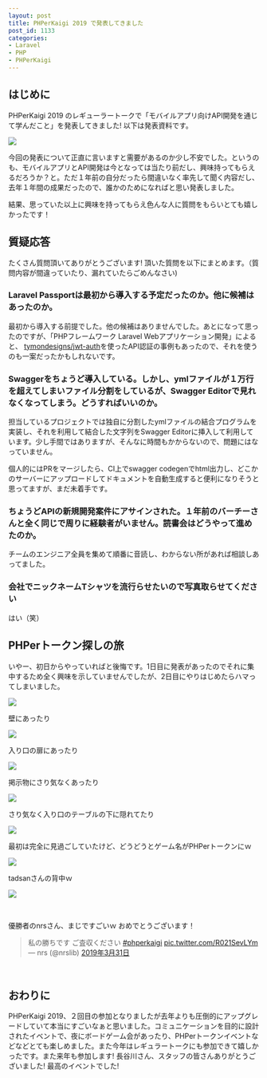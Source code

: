 ```yaml
---
layout: post
title: PHPerKaigi 2019 で発表してきました
post_id: 1133
categories: 
- Laravel
- PHP
- PHPerKaigi
---
```


## はじめに


PHPerKaigi 2019 のレギューラートークで「モバイルアプリ向けAPI開発を通じて学んだこと」を発表してきました! 以下は発表資料です。





![](/images/img_5ca0d0671b805.png)

今回の発表について正直に言いますと需要があるのか少し不安でした。というのも、モバイルアプリとAPI開発は今となっては当たり前だし、興味持ってもらえるだろうか？と。ただ１年前の自分だったら間違いなく率先して聞く内容だし、去年１年間の成果だったので、誰かのためになればと思い発表しました。

結果、思っていた以上に興味を持ってもらえ色んな人に質問をもらいとても嬉しかったです！


## 質疑応答


たくさん質問頂いてありがとうございます! 頂いた質問を以下にまとめます。（質問内容が間違っていたり、漏れていたらごめんなさい)


### Laravel Passportは最初から導入する予定だったのか。他に候補はあったのか。


最初から導入する前提でした。他の候補はありませんでした。あとになって思ったのですが、「PHPフレームワーク Laravel Webアプリケーション開発」によると、
[tymondesigns/jwt-auth](https://github.com/tymondesigns/jwt-auth)を使ったAPI認証の事例もあったので、それを使うのも一案だったかもしれないです。


### Swaggerをちょうど導入している。しかし、ymlファイルが１万行を超えてしまいファイル分割をしているが、Swagger Editorで見れなくなってしまう。どうすればいいのか。


担当しているプロジェクトでは独自に分割したymlファイルの結合プログラムを実装し、それを利用して結合した文字列をSwagger Editorに挿入して利用しています。少し手間ではありますが、そんなに時間もかからないので、問題にはなっていません。

個人的にはPRをマージしたら、CI上でswagger codegenでhtml出力し、どこかのサーバーにアップロードしてドキュメントを自動生成すると便利になりそうと思ってますが、まだ未着手です。


### ちょうどAPIの新規開発案件にアサインされた。１年前のバーチーさんと全く同じで周りに経験者がいません。読書会はどうやって進めたのか。


チームのエンジニア全員を集めて順番に音読し、わからない所があれば相談しあってました。


### 会社でニックネームTシャツを流行らせたいので写真取らせてください


はい（笑）


## PHPerトークン探しの旅


いやー、初日からやっていればと後悔です。1日目に発表があったのでそれに集中するため全く興味を示していませんでしたが、2日目にやりはじめたらハマってしまいました。


![](/images/img_5ca0d11da1039.png)

壁にあったり


![](/images/img_5ca0cf6134374.png)

入り口の扉にあったり


![](/images/img_5ca0cf7683c7a.png)

掲示物にさり気なくあったり


![](/images/img_5ca0cf9c66c07.png)

さり気なく入り口のテーブルの下に隠れてたり


![](/images/img_5ca0cfc9b562b.png)


最初は完全に見過ごしていたけど、どうどうとゲーム名がPHPerトークンにｗ


![](/images/img_5ca0d0318b426.png)

tadsanさんの背中ｗ


![](/images/img_5ca0d2f6254f0.png)

 

優勝者のnrsさん、まじですごいｗ おめでとうございます！


>私の勝ちです
ご査収ください
[#phperkaigi](https://twitter.com/hashtag/phperkaigi?src=hash&ref_src=twsrc%5Etfw) 
[pic.twitter.com/R021SevLYm](https://t.co/R021SevLYm)
— nrs (@nrslib) 
[2019年3月31日](https://twitter.com/nrslib/status/1112269397295398912?ref_src=twsrc%5Etfw)





 


## おわりに


PHPerKaigi 2019、２回目の参加となりましたが去年よりも圧倒的にアップグレードしていて本当にすごいなぁと思いました。コミュニケーションを目的に設計されたイベントで、夜にボードゲーム会があったり、PHPerトークンイベントなどなどとても楽しめました。また今年はレギュラートークにも参加できて嬉しかったです。また来年も参加します! 長谷川さん、スタッフの皆さんありがとうございました! 最高のイベントでした!
